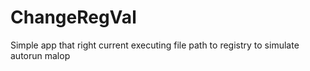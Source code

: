 # ChangeRegVal
Simple app that right current executing file path to registry to simulate autorun malop
